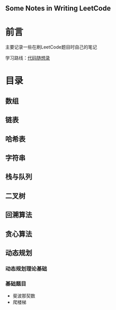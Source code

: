 ## Some Notes in Writing LeetCode

# 前言

主要记录一些在刷LeetCode题目时自己的笔记

学习路线：[代码随想录](www.programmercarl.com)



# 目录

## 数组

## 链表

## 哈希表

## 字符串

## 栈与队列

## 二叉树

## 回溯算法

## 贪心算法

## 动态规划
### 动态规划理论基础
### 基础题目
- 斐波那契数
- 爬楼梯







